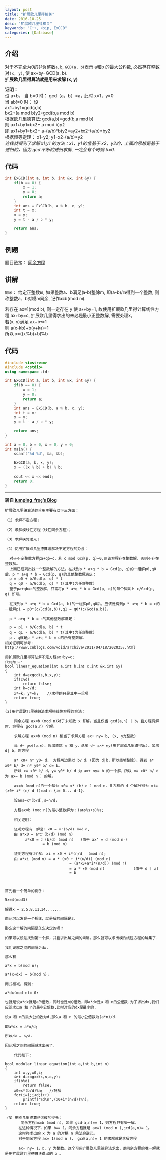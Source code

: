 ```yaml
---
layout: post
title: "扩展欧几里得相关"
date: 2016-10-25
desc: "扩展欧几里得相关"
keywords: "C++, Noip, ExGCD"
categories: [Database]
---
```


## 介绍

对于不完全为0的非负整数```a```, ```b```, ```GCD(a, b)```表示 a和b 的最大公约数, 必然存在整数对```(x, y)```, 使 ax+by=GCD(a, b).  
**扩展欧几里得算法就是用来求解 (x, y)**  

**证明：**  
设 a>b，
当 b=0 时： gcd（a，b）=a，此时 x=1，y=0  
当 ab!=0 时： 设  
ax1+by1=gcd(a,b)  
bx2+(a mod b)y2=gcd(b,a mod b)  
根据欧几里德算法: gcd(a,b)=gcd(b,a mod b)  
则:ax1+by1=bx2+(a mod b)y2  
即:ax1+by1=bx2+(a-(a/b)*b)y2=ay2+bx2-(a/b)*by2  
根据恒等定理： x1=y2; y1=x2-(a/b)*y2  
*这样就得到了求解 x1,y1 的方法：x1，y1 的值基于 x2，y2的，上面的思想是基于递归的，因为 gcd 不断的递归求解, 一定会有个时候 b=0.*  

## 代码

```c++
int ExGCD(int a, int b, int &x, int &y) {
    if(b == 0) {
        x = 1;
        y = 0;
        return a;
    }
    int ans = ExGCD(b, a % b, x, y);
    int t = x;
    x = y;
    y = t - a / b * y;

    return ans;
}
```

## 例题

题目链接： [同余方程](https://vijos.org/p/1781)  

## 讲解

```同余```： 给定正整数m, 如果整数a、b满足(a-b)整除m, 即(a-b)/m得到一个整数, 则称整数a、b对模m同余, 记作a≡b(mod m).  

若存在 ax≡1(mod b), 则一定存在 y 使 ax+by=1, 故使用扩展欧几里得计算线性方程 ax+by=c, 扩展欧几里得求出的未必是最小正整数解, 需要处理x。  
若(x, y)满足 ax+by=1  
则 a(x-kb)+b(y+ka)=1  
所以 x=((x%b)+b)%b  

## 代码

```c++
#include <iostream>
#include <cstdio>
using namespace std;

int ExGCD(int a, int b, int &x, int &y) {
	if(b == 0) {
        x = 1;
        y = 0;
        return a;
    }
    int ans = ExGCD(b, a % b, x, y);
    int t = x;
    x = y;
    y = t - a / b * y;

    return ans;
}

int a = 0, b = 0, x = 0, y = 0;
int main() {
	scanf("%d %d", &a, &b);
	
	ExGCD(a, b, x, y);
	x = ((x % b) + b) % b;
	
	cout << x << endl;
	return 0;
}
```

<hr>

**转自 [jumping_frog’s Blog](http://www.cnblogs.com/frog112111/archive/2012/08/19/2646012.html)**  

```
扩展欧几里德算法的应用主要有以下三方面：

（1）求解不定方程；

（2）求解模线性方程（线性同余方程）；

（3）求解模的逆元；

（1）使用扩展欧几里德算法解决不定方程的办法：

  对于不定整数方程pa+qb=c，若 c mod Gcd(p, q)=0,则该方程存在整数解，否则不存在整数解。
  上面已经列出找一个整数解的方法，在找到p * a+q * b = Gcd(p, q)的一组解p0,q0后，p * a+q * b = Gcd(p, q)的其他整数解满足：
  p = p0 + b/Gcd(p, q) * t 
  q = q0 - a/Gcd(p, q) * t(其中t为任意整数)
  至于pa+qb=c的整数解，只需将p * a+q * b = Gcd(p, q)的每个解乘上 c/Gcd(p, q) 即可。

  在找到p * a+q * b = Gcd(a, b)的一组解p0,q0后，应该是得到p * a+q * b = c的一组解p1 = p0*(c/Gcd(a,b)),q1 = q0*(c/Gcd(a,b))，

  p * a+q * b = c的其他整数解满足：

  p = p1 + b/Gcd(a, b) * t
  q = q1 - a/Gcd(a, b) * t(其中t为任意整数)
  p 、q就是p * a+q * b = c的所有整数解。
相关证明可参考：http://www.cnblogs.com/void/archive/2011/04/18/2020357.html

用扩展欧几里得算法解不定方程ax+by=c;
代码如下：
bool linear_equation(int a,int b,int c,int &x,int &y)
{
    int d=exgcd(a,b,x,y);
    if(c%d)
        return false;
    int k=c/d;
    x*=k; y*=k;    //求得的只是其中一组解
    return true;
}

(2)用扩展欧几里德算法求解模线性方程的方法：

    同余方程 ax≡b (mod n)对于未知数 x 有解，当且仅当 gcd(a,n) | b。且方程有解时，方程有 gcd(a,n) 个解。

    求解方程 ax≡b (mod n) 相当于求解方程 ax+ ny= b, (x, y为整数)

    设 d= gcd(a,n)，假如整数 x 和 y，满足 d= ax+ ny(用扩展欧几里德得出)。如果 d| b，则方程

    a* x0+ n* y0= d， 方程两边乘以 b/ d，(因为 d|b，所以能够整除)，得到 a* x0* b/ d+ n* y0* b/ d= b。
    所以 x= x0* b/ d，y= y0* b/ d 为 ax+ ny= b 的一个解，所以 x= x0* b/ d 为 ax= b (mod n ) 的解。

    ax≡b (mod n)的一个解为 x0= x* (b/ d ) mod n，且方程的 d 个解分别为 xi= (x0+ i* (n/ d ))mod n {i= 0... d-1}。

    设ans=x*(b/d),s=n/d;

    方程ax≡b (mod n)的最小整数解为：(ans%s+s)%s;

    相关证明：

    证明方程有一解是: x0 = x'(b/d) mod n;
    由 a*x0 = a*x'(b/d) (mod n)
         a*x0 = d (b/d) (mod n)   (由于 ax' = d (mod n))
                 = b (mod n)

    证明方程有d个解: xi = x0 + i*(n/d)  (mod n);
    由 a*xi (mod n) = a * (x0 + i*(n/d)) (mod n)
                             = (a*x0+a*i*(n/d)) (mod n)
                             = a * x0 (mod n)             (由于 d | a)
                             = b

     

首先看一个简单的例子：

5x=4(mod3)

解得x = 2,5,8,11,14.......

由此可以发现一个规律，就是解的间隔是3.

那么这个解的间隔是怎么决定的呢？

如果可以设法找到第一个解，并且求出解之间的间隔，那么就可以求出模的线性方程的解集了.

我们设解之间的间隔为dx.

那么有

a*x = b(mod n);

a*(x+dx) = b(mod n);

两式相减，得到:

a*dx(mod n)= 0;

也就是说a*dx就是a的倍数，同时也是n的倍数，即a*dx是a 和 n的公倍数.为了求出dx,我们应该求出a 和 n的最小公倍数,此时对应的dx是最小的.

设a 和 n的最大公约数为d,那么a 和 n 的最小公倍数为(a*n)/d.

即a*dx = a*n/d;

所以dx = n/d.

因此解之间的间隔就求出来了.

    代码如下：

bool modular_linear_equation(int a,int b,int n)
{
    int x,y,x0,i;
    int d=exgcd(a,n,x,y);
    if(b%d)
        return false;
    x0=x*(b/d)%n;   //特解
    for(i=1;i<d;i++)
        printf("%d\n",(x0+i*(n/d))%n);
    return true;
}

（3）用欧几里德算法求模的逆元：
       同余方程ax≡b (mod n)，如果 gcd(a,n)== 1，则方程只有唯一解。
      在这种情况下，如果 b== 1，同余方程就是 ax=1 (mod n ),gcd(a,n)= 1。
      这时称求出的 x 为 a 的对模 n 乘法的逆元。
      对于同余方程 ax= 1(mod n )， gcd(a,n)= 1 的求解就是求解方程
      
      ax+ ny= 1，x, y 为整数。这个可用扩展欧几里德算法求出，原同余方程的唯一解就是用扩展欧几里德算法得出的 x 。
```
